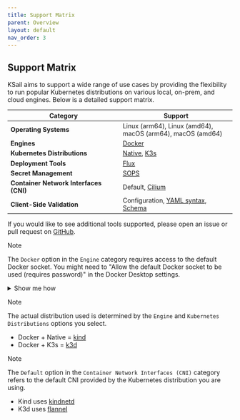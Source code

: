 ```yaml
---
title: Support Matrix
parent: Overview
layout: default
nav_order: 3
---
```


## Support Matrix

KSail aims to support a wide range of use cases by providing the flexibility to run popular Kubernetes distributions on various local, on-prem, and cloud engines. Below is a detailed support matrix.

<table>
  <thead>
    <tr>
      <th>Category</th>
      <th>Support</th>
    </tr>
  </thead>
  <tbody>
    <tr>
      <td><strong>Operating Systems</strong></td>
      <td>
        Linux (arm64), Linux (amd64),<br>
        macOS (arm64), macOS (amd64)
      </td>
    </tr>
    <tr>
      <td><strong>Engines</strong></td>
      <td><a href="https://www.docker.com">Docker</a></td>
    </tr>
    <tr>
      <td><strong>Kubernetes Distributions</strong></td>
      <td>
        <a href="https://kind.sigs.k8s.io">Native</a>,
        <a href="https://k3d.io">K3s</a>
      </td>
    </tr>
    <tr>
      <td><strong>Deployment Tools</strong></td>
      <td><a href="https://fluxcd.io">Flux</a></td>
    </tr>
    <tr>
      <td><strong>Secret Management</strong></td>
      <td>
        <a href="https://github.com/getsops/sops">SOPS</a>
      </td>
    </tr>
    <tr>
      <td><strong>Container Network Interfaces (CNI)</strong></td>
      <td>
        Default,
        <a href="https://cilium.io">Cilium</a>
      </td>
    </tr>
    <tr>
      <td><strong>Client-Side Validation</strong></td>
      <td>
        Configuration,
        <a href="https://github.com/aaubry/YamlDotNet">YAML syntax</a>,
        <a href="https://github.com/yannh/kubeconform">Schema </a>
      </td>
    </tr>
  </tbody>
</table>

If you would like to see additional tools supported, please open an issue or pull request on [GitHub](https://github.com/devantler-tech/ksail).

> [!NOTE]
> The  `Docker` option in the `Engine` category requires access to the default Docker socket. You might need to "Allow the default Docker socket to be used (requires password)" in the Docker Desktop settings.
>
> <details><summary>Show me how</summary>
>
> ![Enable Docker Socket in Docker Desktop](../images/enable-docker-socket-in-docker-desktop.png)
>
> </details>

> [!NOTE]
> The actual distribution used is determined by the `Engine` and `Kubernetes Distributions` options you select.
>
> - Docker + Native = [kind](https://kind.sigs.k8s.io)
> - Docker + K3s = [k3d](https://k3d.io)

> [!NOTE]
> The `Default` option in the `Container Network Interfaces (CNI)` category refers to the default CNI provided by the Kubernetes distribution you are using.
>
> - Kind uses [kindnetd](https://github.com/kubernetes-sigs/kind/tree/main/images/kindnetd)
> - K3d uses [flannel](https://github.com/flannel-io/flannel)
